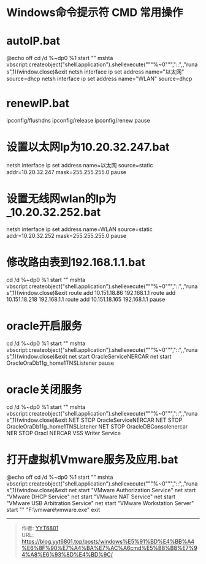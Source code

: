 # Windows命令提示符 CMD 常用操作


# autoIP.bat
@echo off
cd /d %~dp0
%1 start &#34;&#34; mshta vbscript:createobject(&#34;shell.application&#34;).shellexecute(&#34;&#34;&#34;%~0&#34;&#34;&#34;,&#34;::&#34;,,&#34;runas&#34;,1)(window.close)&amp;exit
netsh interface ip set address name=&#34;以太网&#34; source=dhcp
netsh interface ip set address name=&#34;WLAN&#34; source=dhcp



# renewIP.bat
ipconfig/flushdns
ipconfig/release
ipconfig/renew
pause


# 设置以太网Ip为10.20.32.247.bat
netsh interface ip set address name=以太网 source=static addr=10.20.32.247 mask=255.255.255.0
pause

# 设置无线网wlan的Ip为_10.20.32.252.bat
netsh interface ip set address name=WLAN source=static addr=10.20.32.252 mask=255.255.255.0
pause



# 修改路由表到192.168.1.1.bat
cd /d %~dp0
%1 start &#34;&#34; mshta vbscript:createobject(&#34;shell.application&#34;).shellexecute(&#34;&#34;&#34;%~0&#34;&#34;&#34;,&#34;::&#34;,,&#34;runas&#34;,1)(window.close)&amp;exit
route add 10.151.18.86 192.168.1.1
route add 10.151.18.218 192.168.1.1
route add 10.151.18.165 192.168.1.1
pause




# oracle开启服务
cd /d %~dp0
%1 start &#34;&#34; mshta vbscript:createobject(&#34;shell.application&#34;).shellexecute(&#34;&#34;&#34;%~0&#34;&#34;&#34;,&#34;::&#34;,,&#34;runas&#34;,1)(window.close)&amp;exit
net start OracleServiceNERCAR
net start OracleOraDb11g_home1TNSListener
pause


# oracle关闭服务
cd /d %~dp0
%1 start &#34;&#34; mshta vbscript:createobject(&#34;shell.application&#34;).shellexecute(&#34;&#34;&#34;%~0&#34;&#34;&#34;,&#34;::&#34;,,&#34;runas&#34;,1)(window.close)&amp;exit
NET STOP OracleServiceNERCAR
NET STOP OracleOraDb11g_home1TNSListener
NET STOP OracleDBConsolenercar
NER STOP Oracl NERCAR VSS Writer Service



# 打开虚拟机Vmware服务及应用.bat
@echo off
cd /d %~dp0
%1 start &#34;&#34; mshta vbscript:createobject(&#34;shell.application&#34;).shellexecute(&#34;&#34;&#34;%~0&#34;&#34;&#34;,&#34;::&#34;,,&#34;runas&#34;,1)(window.close)&amp;exit
net start &#34;VMware Authorization Service&#34;
net start &#34;VMware DHCP Service&#34;
net start &#34;VMware NAT Service&#34;
net start &#34;VMware USB Arbitration Service&#34;
net start &#34;VMware Workstation Server&#34;
start &#34;&#34; &#34;F:\vmware\vmware.exe&#34;
exit

---

> 作者: [YYT6801](https://blog.yyt6801.top/)  
> URL: https://blog.yyt6801.top/posts/windows%E5%91%BD%E4%BB%A4%E6%8F%90%E7%A4%BA%E7%AC%A6cmd%E5%B8%B8%E7%94%A8%E6%93%8D%E4%BD%9C/  

